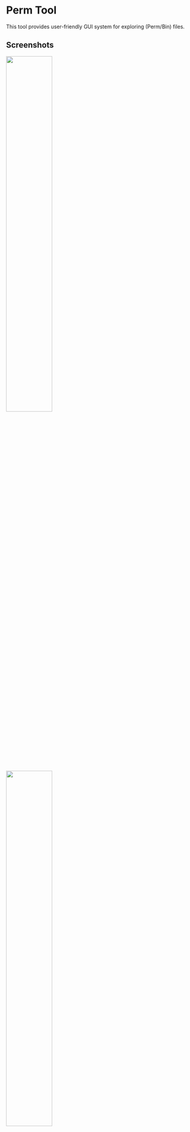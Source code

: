 # Perm Tool
This tool provides user-friendly GUI system for exploring (Perm/Bin) files.

## Screenshots
<img src="https://github.com/SDmodding/PermTool/assets/29150970/a2521d38-131b-4f66-8a95-98e95ec24157" width="49.75%"/> <img src="https://github.com/SDmodding/PermTool/assets/29150970/c4d4b2ba-aa6f-465f-91cd-92de90592395" width="49.75%"/>
